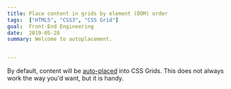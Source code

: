 ```yaml
---
title: Place content in grids by element (DOM) order
tags:  ["HTML5", "CSS3", "CSS Grid"]
goal:  Front-End Engineering
date:  2019-05-28
summary: Welcome to autoplacement.


---
```


By default, content will be [auto-placed][ap] into CSS Grids.
This does not always work the way you'd want, but it is handy.

[ap]: https://developer.mozilla.org/en-US/docs/Web/CSS/CSS_Grid_Layout/Auto-placement_in_CSS_Grid_Layout
